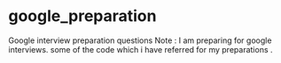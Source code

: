 # google_preparation
Google interview preparation questions
Note : I am preparing for google interviews. some of the code which i have referred for my preparations .
